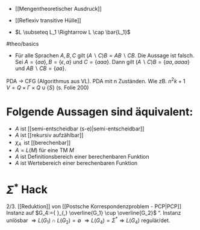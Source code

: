 - [[Mengentheoretischer Ausdruck]]
- [[Reflexiv transitive Hülle]]


- $L \subseteq L_1 \Rightarrow L \cap \bar{L_1}$

#theo/basics
- Für alle Sprachen $A, B, C$ gilt $(A \backslash C) B=A B \backslash C B$.
	Die Aussage ist falsch. Sei $A=\{a a\}, B=\{\epsilon, a\}$ und $C=\{ aaa \}$. 
	Dann gilt $(A \backslash C) B=\{ aa, aaaa \}$ und $A B \backslash C B=\{a a\}$.




PDA -> CFG (Algorithmus aus VL). PDA mit n Zuständen. Wie zB. 
	$n^2 k+1 \quad V=Q \times \Gamma \times Q \cup\{S\}$ (s. Folie 200)




# Folgende Aussagen sind äquivalent:
- $A$ ist [[semi-entscheidbar (s-e)|semi-entscheidbar]]
- $A$ ist [[rekursiv aufzählbar]]
- $\chi_A^{\prime}$ ist [[berechenbar]]
- $A=L(M)$ für eine TM $M$
- $A$ ist Definitionsbereich einer berechenbaren Funktion
- $A$ ist Wertebereich einer berechenbaren Funktion


# $\Sigma^*$ Hack
2/3. [[Reduktion]] von [[Postsche Korrespondenzproblem - PCP|PCP]] Instanz auf $G_4:={ }_{,} \overline{G_1} \cup \overline{G_2}$ “. 
Instanz unlösbar $\Rightarrow L\left(G_1\right) \cap L\left(G_2\right)=\emptyset$
$\Rightarrow L\left(G_4\right)=\Sigma^* \Rightarrow L\left(G_4\right)$ regulär/det.



